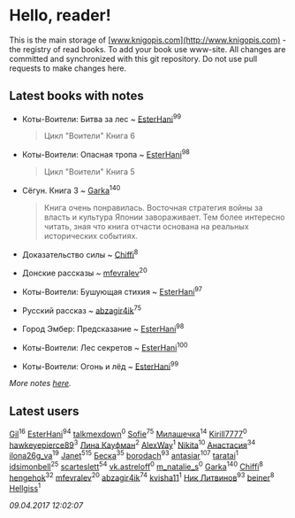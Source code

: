 # Hello, reader!
This is the main storage of [www.knigopis.com](http://www.knigopis.com) - the registry of read books.
To add your book use www-site. All changes are committed and synchronized with this git repository.
Do not use pull requests to make changes here.


## Latest books with notes
* Коты-Воители: Битва за лес ~ [EsterHani](users/305/30558181-vkontakte)<sup>99</sup>
    > Цикл "Воители"
    > Книга 6

* Коты-Воители: Опасная тропа ~ [EsterHani](users/305/30558181-vkontakte)<sup>98</sup>
    > Цикл "Воители"
    > Книга 5

* Сёгун. Книга 3 ~ [Garka](users/115/115753719718250012620-google)<sup>140</sup>
    > Книга очень понравилась. Восточная стратегия войны за власть и культура  Японии завораживает. Тем более интересно читать, зная что книга отчасти основана на реальных исторических событиях.

* Доказательство силы ~ [Chiffi](users/105/105831994080785626680-google)<sup>8</sup>

* Донские рассказы ~ [mfevralev](users/140/140966150-vkontakte)<sup>20</sup>

* Коты-Воители: Бушующая стихия ~ [EsterHani](users/305/30558181-vkontakte)<sup>97</sup>

* Русский рассказ ~ [abzagir4ik](users/362/3621623-vkontakte)<sup>75</sup>

* Город Эмбер: Предсказание ~ [EsterHani](users/305/30558181-vkontakte)<sup>98</sup>

* Коты-Воители: Лес секретов ~ [EsterHani](users/305/30558181-vkontakte)<sup>100</sup>

* Коты-Воители: Огонь и лёд ~ [EsterHani](users/305/30558181-vkontakte)<sup>99</sup>


_More notes [here](latest_books_with_notes.md)._


## Latest users
[Gil](users/101/101934994962487087520-google)<sup>16</sup> 
[EsterHani](users/305/30558181-vkontakte)<sup>94</sup> 
[talkmexdown](users/110/1103426989-twitter)<sup>0</sup> 
[Sofie](users/485/48568611-vkontakte)<sup>75</sup> 
[Милашечка](users/200/200601396-vkontakte)<sup>14</sup> 
[Kirill7777](users/104/104871900858705020296-google)<sup>0</sup> 
[hawkeyepierce89](users/317/317314037-vkontakte)<sup>3</sup> 
[Лина Кауфман](users/143/143278479-vkontakte)<sup>2</sup> 
[AlexWay](users/101/10155308984397048-facebook)<sup>1</sup> 
[Nikita](users/100/100684315-vkontakte)<sup>10</sup> 
[Анастасия](users/403/403474839-vkontakte)<sup>34</sup> 
[ilona26g_va](users/395/395967588-vkontakte)<sup>19</sup> 
[Janet](users/205/20565064-vkontakte)<sup>515</sup> 
[Беска](users/157/1577468-vkontakte)<sup>35</sup> 
[borodach](users/157/15706320-vkontakte)<sup>93</sup> 
[antasiar](users/688/68827372-vkontakte)<sup>107</sup> 
[taratai](users/101/101010932180085732378-googleplus)<sup>1</sup> 
[idsimonbell](users/380/380554090-vkontakte)<sup>25</sup> 
[scarteslett](users/201/201967417-vkontakte)<sup>54</sup> 
[vk.astreloff](users/183/183010201-vkontakte)<sup>0</sup> 
[m_natalie_s](users/203/203813879-vkontakte)<sup>0</sup> 
[Garka](users/115/115753719718250012620-google)<sup>140</sup> 
[Chiffi](users/105/105831994080785626680-google)<sup>8</sup> 
[hengehok](users/387/3872053-vkontakte)<sup>32</sup> 
[mfevralev](users/140/140966150-vkontakte)<sup>20</sup> 
[abzagir4ik](users/362/3621623-vkontakte)<sup>74</sup> 
[kvisha11](users/141/141879993-vkontakte)<sup>1</sup> 
[Ник Литвинов](users/241/241974816-vkontakte)<sup>93</sup> 
[beiner](users/118/118330474331574680123-google)<sup>8</sup> 
[Hellgiss](users/106/106805009126778959980-google)<sup>1</sup> 


_09.04.2017 12:02:07_
